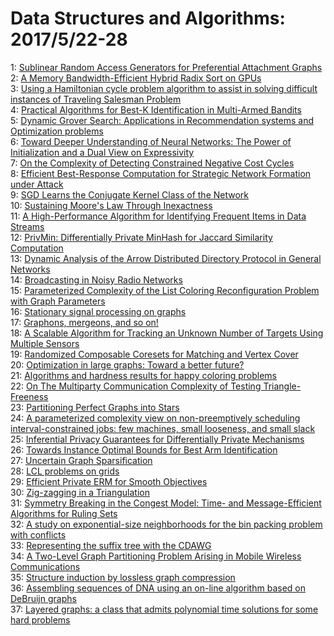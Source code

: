 # Data Structures and Algorithms: 2017/5/22-28  
1: [Sublinear Random Access Generators for Preferential Attachment Graphs](https://doi.org/10.48550/arXiv.1602.06159)  
2: [A Memory Bandwidth-Efficient Hybrid Radix Sort on GPUs](https://doi.org/10.48550/arXiv.1611.01137)  
3: [Using a Hamiltonian cycle problem algorithm to assist in solving  difficult instances of Traveling Salesman Problem](https://doi.org/10.48550/arXiv.1705.06855)  
4: [Practical Algorithms for Best-K Identification in Multi-Armed Bandits](https://doi.org/10.48550/arXiv.1705.06894)  
5: [Dynamic Grover Search: Applications in Recommendation systems and  Optimization problems](https://doi.org/10.48550/arXiv.1505.00895)  
6: [Toward Deeper Understanding of Neural Networks: The Power of  Initialization and a Dual View on Expressivity](https://doi.org/10.48550/arXiv.1602.05897)  
7: [On the Complexity of Detecting Constrained Negative Cost Cycles](https://doi.org/10.48550/arXiv.1603.01925)  
8: [Efficient Best-Response Computation for Strategic Network Formation  under Attack](https://doi.org/10.48550/arXiv.1610.01861)  
9: [SGD Learns the Conjugate Kernel Class of the Network](https://doi.org/10.48550/arXiv.1702.08503)  
10: [Sustaining Moore's Law Through Inexactness](https://doi.org/10.48550/arXiv.1705.01497)  
11: [A High-Performance Algorithm for Identifying Frequent Items in Data  Streams](https://doi.org/10.48550/arXiv.1705.07001)  
12: [PrivMin: Differentially Private MinHash for Jaccard Similarity  Computation](https://doi.org/10.48550/arXiv.1705.07258)  
13: [Dynamic Analysis of the Arrow Distributed Directory Protocol in General  Networks](https://doi.org/10.48550/arXiv.1705.07327)  
14: [Broadcasting in Noisy Radio Networks](https://doi.org/10.48550/arXiv.1705.07369)  
15: [Parameterized Complexity of the List Coloring Reconfiguration Problem  with Graph Parameters](https://doi.org/10.48550/arXiv.1705.07551)  
16: [Stationary signal processing on graphs](https://doi.org/10.48550/arXiv.1601.02522)  
17: [Graphons, mergeons, and so on!](https://doi.org/10.48550/arXiv.1607.01718)  
18: [A Scalable Algorithm for Tracking an Unknown Number of Targets Using  Multiple Sensors](https://doi.org/10.48550/arXiv.1607.07647)  
19: [Randomized Composable Coresets for Matching and Vertex Cover](https://doi.org/10.48550/arXiv.1705.08242)  
20: [Optimization in large graphs: Toward a better future?](https://doi.org/10.48550/arXiv.1705.08277)  
21: [Algorithms and hardness results for happy coloring problems](https://doi.org/10.48550/arXiv.1705.08282)  
22: [On The Multiparty Communication Complexity of Testing Triangle-Freeness](https://doi.org/10.48550/arXiv.1705.08438)  
23: [Partitioning Perfect Graphs into Stars](https://doi.org/10.48550/arXiv.1402.2589)  
24: [A parameterized complexity view on non-preemptively scheduling  interval-constrained jobs: few machines, small looseness, and small slack](https://doi.org/10.48550/arXiv.1508.01657)  
25: [Inferential Privacy Guarantees for Differentially Private Mechanisms](https://doi.org/10.48550/arXiv.1603.01508)  
26: [Towards Instance Optimal Bounds for Best Arm Identification](https://doi.org/10.48550/arXiv.1608.06031)  
27: [Uncertain Graph Sparsification](https://doi.org/10.48550/arXiv.1611.04308)  
28: [LCL problems on grids](https://doi.org/10.48550/arXiv.1702.05456)  
29: [Efficient Private ERM for Smooth Objectives](https://doi.org/10.48550/arXiv.1703.09947)  
30: [Zig-zagging in a Triangulation](https://doi.org/10.48550/arXiv.1705.03950)  
31: [Symmetry Breaking in the Congest Model: Time- and Message-Efficient  Algorithms for Ruling Sets](https://doi.org/10.48550/arXiv.1705.07861)  
32: [A study on exponential-size neighborhoods for the bin packing problem  with conflicts](https://doi.org/10.48550/arXiv.1705.08495)  
33: [Representing the suffix tree with the CDAWG](https://doi.org/10.48550/arXiv.1705.08640)  
34: [A Two-Level Graph Partitioning Problem Arising in Mobile Wireless  Communications](https://doi.org/10.48550/arXiv.1705.08773)  
35: [Structure induction by lossless graph compression](https://doi.org/10.48550/arXiv.cs/0703132)  
36: [Assembling sequences of DNA using an on-line algorithm based on DeBruijn  graphs](https://doi.org/10.48550/arXiv.1705.05105)  
37: [Layered graphs: a class that admits polynomial time solutions for some  hard problems](https://doi.org/10.48550/arXiv.1705.06425)  